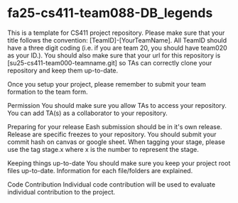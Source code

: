 # fa25-cs411-team088-DB_legends
This is a template for CS411 project repository. Please make sure that your title follows the convention: [TeamID]-[YourTeamName]. All TeamID should have a three digit coding (i.e. if you are team 20, you should have team020 as your ID.). You should also make sure that your url for this repository is [su25-cs411-team000-teamname.git] so TAs can correctly clone your repository and keep them up-to-date.

Once you setup your project, please remember to submit your team formation to the team form.

Permission
You should make sure you allow TAs to access your repository. You can add TA(s) as a collaborator to your repository.

Preparing for your release
Eash submission should be in it's own release. Release are specific freezes to your repository. You should submit your commit hash on canvas or google sheet. When tagging your stage, please use the tag stage.x where x is the number to represent the stage.

Keeping things up-to-date
You should make sure you keep your project root files up-to-date. Information for each file/folders are explained.

Code Contribution
Individual code contribution will be used to evaluate individual contribution to the project.
